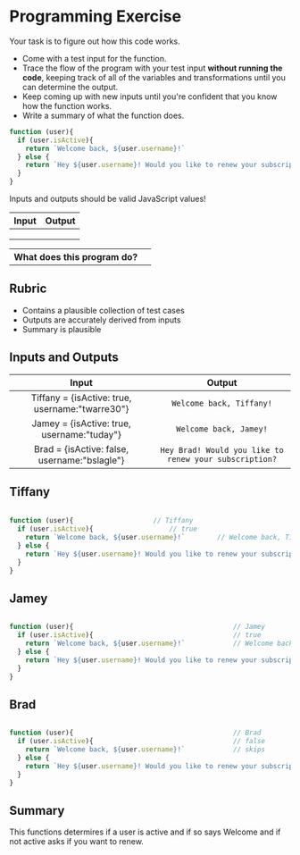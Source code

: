 # Programming Exercise

Your task is to figure out how this code works.

* Come with a test input for the function.
* Trace the flow of the program with your test input **without running the code**, keeping track of all of the variables and transformations until you can determine the output.
* Keep coming up with new inputs until you're confident that you know how the function works.
* Write a summary of what the function does.

```js
function (user){
  if (user.isActive){
    return `Welcome back, ${user.username}!`
  } else {
    return `Hey ${user.username}! Would you like to renew your subscription?`
  }
}
```

Inputs and outputs should be valid JavaScript values!

| Input | Output |
| ----- | ------ |
|       |        | 
|       |        | 
|       |        | 

<table>
  <tr>
    <th>What does this program do?</th>
    <td></td>
  </tr>
</table>

## Rubric

* Contains a plausible collection of test cases
* Outputs are accurately derived from inputs
* Summary is plausible


## Inputs and Outputs

| Input | Output|
| :---: | :---: |
| Tiffany = {isActive: true, username:"twarre30"} | `Welcome back, Tiffany!` |
| Jamey = {isActive: true, username:"tuday"} | `Welcome back, Jamey!` |
| Brad = {isActive: false, username:"bslagle"} | `Hey Brad! Would you like to renew your subscription?` |


## Tiffany


```js
 
function (user){					// Tiffany
  if (user.isActive){					// true
    return `Welcome back, ${user.username}!`		// Welcome back, Tiffany!
  } else {
    return `Hey ${user.username}! Would you like to renew your subscription?`  // does not run
  }
}

```

## Jamey


```js

function (user){                                        // Jamey
  if (user.isActive){                                   // true
    return `Welcome back, ${user.username}!`            // Welcome back, Jamey!
  } else {
    return `Hey ${user.username}! Would you like to renew your subscription?`  // does not run
  }
}

```

## Brad


```js

function (user){                                        // Brad
  if (user.isActive){                                   // false
    return `Welcome back, ${user.username}!`            // skips
  } else {
    return `Hey ${user.username}! Would you like to renew your subscription?`  // Hey Brad! Would you like to renew your subscription?
  }
}

```

## Summary

This functions determires if a user is active and if so says Welcome and if not active asks if you want to renew.


 












 
